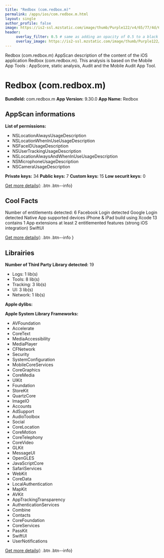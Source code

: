 ```yaml
---
title: "Redbox (com.redbox.m)"
permalink: /apps/ios/com.redbox.m.html
layout: single
author_profile: false
image: https://is2-ssl.mzstatic.com/image/thumb/Purple122/v4/65/77/4d/65774da1-1c54-4050-0210-0235a3447ec3/AppIcon-1x_U007emarketing-0-10-0-85-220.png/512x512bb.jpg
header: 
     overlay_filter: 0.5 # same as adding an opacity of 0.5 to a black background
     overlay_image: https://is2-ssl.mzstatic.com/image/thumb/Purple122/v4/65/77/4d/65774da1-1c54-4050-0210-0235a3447ec3/AppIcon-1x_U007emarketing-0-10-0-85-220.png/512x512bb.jpg
---
```

Redbox (com.redbox.m) AppScan description of the content of the iOS application Redbox (com.redbox.m). This analysis is based on the Mobile App Tools : AppScore, static analysis, Audit and the Mobile Audit App Tool.

# Redbox (com.redbox.m)

**BundleId:** com.redbox.m
**App Version:** 9.30.0
**App Name:** Redbox


## AppScan informations 

**List of permissions:** 
- NSLocationAlwaysUsageDescription
- NSLocationWhenInUseUsageDescription
- NSFaceIDUsageDescription
- NSUserTrackingUsageDescription
- NSLocationAlwaysAndWhenInUseUsageDescription
- NSMicrophoneUsageDescription
- NSCameraUsageDescription
  
  
**Private keys:** 34
**Public keys:** 7
**Custom keys:** 15
**Low securit keys:** 0
  
[Get more details](/pricing.html){: .btn .btn--info}

## Cool Facts

Number of entitlements detected: 6
Facebook Login detected
Google Login detected
Native App
supported devices iPhone & iPad
build using Xcode 13
contains 1 App extensions
at least 2 entitlemented features (strong iOS integration)
SwiftUI
  
[Get more details](/pricing.html){: .btn .btn--info }

## Librairies 
**Number of Third Party Library detected:** 19
- Logs: 1 lib(s)
- Tools: 8 lib(s)
- Tracking: 3 lib(s)
- UI: 3 lib(s)
- Network: 1 lib(s)


**Apple dylibs:**


**Apple System Library Frameworks:**
- AVFoundation
- Accelerate
- CoreText
- MediaAccessibility
- MediaPlayer
- CFNetwork
- Security
- SystemConfiguration
- MobileCoreServices
- CoreGraphics
- CoreMedia
- UIKit
- Foundation
- StoreKit
- QuartzCore
- ImageIO
- Accounts
- AdSupport
- AudioToolbox
- Social
- CoreLocation
- CoreMotion
- CoreTelephony
- CoreVideo
- GLKit
- MessageUI
- OpenGLES
- JavaScriptCore
- SafariServices
- WebKit
- CoreData
- LocalAuthentication
- MapKit
- AVKit
- AppTrackingTransparency
- AuthenticationServices
- Combine
- Contacts
- CoreFoundation
- CoreServices
- PassKit
- SwiftUI
- UserNotifications


  
[Get more details](/pricing.html){: .btn .btn--info}

